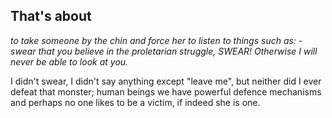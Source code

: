 ## That's about

*to take someone by the chin and force her to listen to things such as: - swear that you believe in the proletarian struggle, SWEAR! Otherwise I will never be able to look at you.*

I didn't swear, I didn't say anything except "leave me", but neither did I ever defeat that monster; human beings we have powerful defence mechanisms and perhaps no one likes to be a victim, if indeed she is one.  


